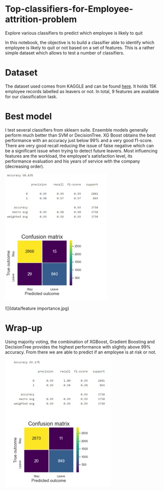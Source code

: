# Top-classifiers-for-Employee-attrition-problem
Explore various classifiers to predict which employee is likely to quit


In this notebook, the objective is to build a classifier able to identify which employee is likely to quit or not based on a set of features.
This is a rather simple dataset which allows to test a number of classifiers.

# Dataset

The dataset used comes from KAGGLE and can be found [here](https://www.kaggle.com/liujiaqi/hr-comma-sepcsv). It holds 15K employee records labelled as leavers or not.
In total, 9 features are available for our classification task.

# Best model

I test several classifiers from sklearn suite. Ensemble models generally perform much better than SVM or DecisionTree.
XG Boost obtains the best performance with an accuracy just below 99% and a very good f1-score. There are very good recall reducing the issue of false negative which can be a significant issue when trying to detect future leavers.
Most influencing features are the workload, the employee's satisfaction level, its performance evaluation and his years of service with the company (decreasing order).

![](data/xgboost.jpg)

![](data/feature importance.jpg)

# Wrap-up

Using majority voting, the combination of XGBoost, Gradient Boosting and DecisionTree provides the highest performance with slightly above 99% accuracy.
From there we are able to predict if an employee is at risk or not.

![](data/voting_classifier.jpg)

